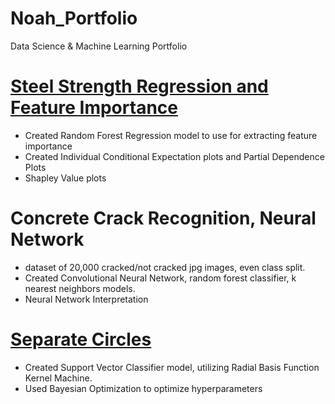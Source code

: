 # Noah_Portfolio
Data Science &amp; Machine Learning Portfolio

# [Steel Strength Regression and Feature Importance](https://github.com/Noah-15g/Noah_Portfolio/blob/44e07f31ec2006bbf57a039a8002aa829f15d4e0/Steel_Strength_Regression%20(1).ipynb)
* Created Random Forest Regression model to use for extracting feature importance 
* Created Individual Conditional Expectation plots and Partial Dependence Plots 
* Shapley Value plots
 
# Concrete Crack Recognition, Neural Network
* dataset of 20,000 cracked/not cracked jpg images, even class split.
* Created Convolutional Neural Network, random forest classifier, k nearest neighbors models.
* Neural Network Interpretation 

# [Separate Circles](https://github.com/Noah-15g/Noah_Portfolio/blob/e8e6d42402d052dbea9a5375d03dfac2e9ea723f/Separate_Circles.ipynb)
* Created Support Vector Classifier model, utilizing Radial Basis Function Kernel Machine.
* Used Bayesian Optimization to optimize hyperparameters

